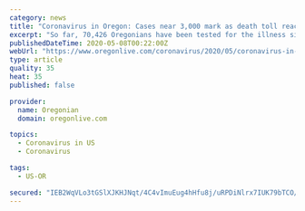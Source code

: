 ```yaml
---
category: news
title: "Coronavirus in Oregon: Cases near 3,000 mark as death toll reaches 121"
excerpt: "So far, 70,426 Oregonians have been tested for the illness since the state confirmed its first case on Feb. 28."
publishedDateTime: 2020-05-08T00:22:00Z
webUrl: "https://www.oregonlive.com/coronavirus/2020/05/coronavirus-in-oregon-cases-near-3000-mark-as-death-toll-reaches-121.html"
type: article
quality: 35
heat: 35
published: false

provider:
  name: Oregonian
  domain: oregonlive.com

topics:
  - Coronavirus in US
  - Coronavirus

tags:
  - US-OR

secured: "IEB2WqVLo3tGSlXJKHJNqt/4C4vImuEug4hHfu8j/uRPDiNlrx7IUK79bTCO/aAi0rYs0KdLSgjcZPMkekbuiWYz0bJyqnpDyAMHbiHc6CI8AM2LGE7nFqdyj0hl4/xyBAyxNgdybczkK51haiEtNOfoh2dhn2yfV4a96oujG+/3y7BsFPaSmWtBYuc+e7Y9eKS++bo4Yjp8kOYFkkp9Vd1HNBDaPbmL9mC84OCDnczyCf80nv9nd1ZNWgWeXaRbf7F5yOQ9WddTzpMMe58lsD6owrosP7xXWo0m1nij5RFeza1W5HK41V+wkoUgvZn0n30zJCOE8wXNhbZc8l3JLa1Oct94P9YrvFLTAra0e424miDZar8kE9BFKIshwG7ACcA7GvRg+pAj+T1I9vxTGILfLg/mAWC2x1B/CsHRkj4+xbtoB9FI77l4TmSfRvaXEfdK59IR+d12gnQj8lD9T7db1kO7xsXhnYsd61DzxS0=;B03wHkHuDZFOOfWXp3mdkw=="
---
```



